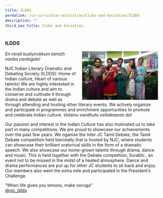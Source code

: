 ```yaml
---
title: ILDDS
permalink: /co-curricular-activities/Clubs-and-Societies/ILDDS
description: ""
third_nav_title: Clubs and Societies
---
```

### ILDDS

<img src="/images/ILDDS1.png" style="width:250px;height:160px;margin-left:15px;" align = "right"> _En nenjil kudiyirukkum tamizh nanba nanbigale!_

NJC Indian Literary Dramatic and Debating Society (ILDDS): Home of Indian culture, Heart of various talents! We are highly interested in the Indian culture and aim to conserve and cultivate it through drama and debate as well as through attending and hosting other literary events. We actively organize and participate in programmes and enrichment opportunities to promote and celebrate Indian culture. _Velainu vandhuta vellaikaaran da!_

Our passion and interest in the Indian Culture has also motivated us to take part in many competitions. We are proud to showcase our achievements over the past few years. We oganise the Inter JC Tamil Debate, the Tamil Debate competition held biennially that is hosted by NJC, where students can showcase their brilliant oratorical skills in the form of a dramatic speech. We also showcase our home-grown talents through drama, dance and music. This is held together with the Debate competition, Surabhi , an event not to be missed in the midst of a heated atmosphere. Dance and drama performances are put up for other JC students to sit back and enjoy. Our members also went the extra mile and participated in the President’s Challenge.

“When life gives you lemons, make ooruga”  
[@njc\_ildds](https://www.instagram.com/njc_ildds/?hl=en)